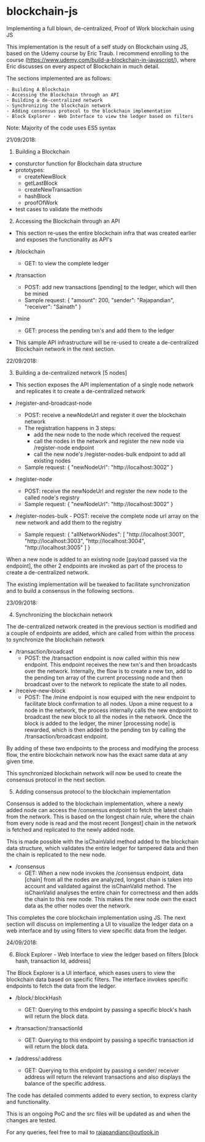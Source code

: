# blockchain-js
Implementing a full blown, de-centralized, Proof of Work blockchain using JS

This implementation is the result of a self study on Blockchain using JS, based on the Udemy course by Eric Traub. I recommend enrolling to the course (https://www.udemy.com/build-a-blockchain-in-javascript/), where Eric discusses on every aspect of Blockchain in much detail.

The sections implemented are as follows:

	- Building A Blockchain
	- Accessing the Blockchain through an API
	- Building a de-centralized network
	- Synchronizing the blockchain network
	- Adding consensus protocol to the blockchain implementation
	- Block Explorer - Web Interface to view the ledger based on filters

Note: Majority of the code uses ES5 syntax

21/09/2018:

1. Building a Blockchain

  - consturctor function for Blockchain data structure
  - prototypes:
    - createNewBlock
    - getLastBlock
    - createNewTransaction
    - hashBlock
    - proofOfWork
  - test cases to validate the methods
  
2. Accessing the Blockchain through an API
  
  - This section re-uses the entire blockchain infra that was created earlier and exposes the functionality as API's

  - /blockchain
    - GET: to view the complete ledger
  
  - /transaction
    - POST: add new transactions [pending] to the ledger, which will then be mined
    - Sample request:
      {
    	  "amount": 200,
	      "sender": "Rajapandian",
	      "receiver": "Sainath"
      }
  
  - /mine
    - GET: process the pending txn's and add them to the ledger
    
  - This sample API infrastructure will be re-used to create a de-centralized Blockchain network in the next section.
  
22/09/2018:

3. Building a de-centralized network [5 nodes]

  - This section exposes the API implementation of a single node network and replicates it to create a de-centralized network
  
  - /register-and-broadcast-node
    - POST: receive a newNodeUrl and register it over the blockchain network
    - The registration happens in 3 steps:
      - add the new node to the node which received the request
      - call the nodes in the network and register the new node via /register-node endpoint
      - call the new node's /register-nodes-bulk endpoint to add all existing nodes
    - Sample request:
        {
	        "newNodeUrl": "http://localhost:3002"
        }
  
  - /register-node
    - POST: receive the newNodeUrl and register the new node to the called node's registry
    - Sample request:
        {
	        "newNodeUrl": "http://localhost:3002"
        }
        
   - /register-nodes-bulk
    - POST: receive the complete node url array on the new network and add them to the registry
        - Sample request:
        {
	        "allNetworkNodes": [
		          "http://localhost:3001",
		          "http://localhost:3003",
		          "http://localhost:3004",
		          "http://localhost:3005"
		          ]
        }

When a new node is added to an existing node [payload passed via the endpoint], the other 2 endpoints are invoked as part of the process to create a de-centralized network.

The existing implementation will be tweaked to facilitate synchronization and to build a consensus in the following sections.

23/09/2018:

4. Synchronizing the blockchain network

The de-centralized network created in the previous section is modified and a couple of endpoints are added, which are called from within the process to synchronize the blockchain network

 - /transaction/broadcast
   - POST: the /transaction endpoint is now called within this new endpoint. This endpoint receives the new txn's and then 	      broadcasts over the network. Internally, the flow is to create a new txn, add to the pending txn array of the      	    current processing node and then broadcast over to the network to replicate the state to all nodes.
 - /receive-new-block
   - POST: The /mine endpoint is now equiped with the new endpoint to facilitate block confirmation to all nodes.
   	   Upon a mine request to a node in the network, the process internally calls the new endpoint to broadcast the new 	       block to all the nodes in the network. Once the block is added to the ledger, the miner [processing node] is 		   rewarded, which is then added to the pending txn by calling the /transaction/broadcast endpoint.
	   
By adding of these two endpoints to the process and modifying the process flow, the entire blockchain network now has the exact same data at any given time.

This synchronized blockchain network will now be used to create the consensus protocol in the next section.

5. Adding consensus protocol to the blockchain implementation

Consensus is added to the blockchain implementation, where a newly added node can access the /consensus endpoint to fetch the latest chain from the network. This is based on the longest chain rule, where the chain from every node is read and the most recent [longest] chain in the network is fetched and replicated to the newly added node.

This is made possible with the isChainValid method added to the blockchain data structure, which validates the entire ledger for tampered data and then the chain is replicated to the new node.

 - /consensus
   - GET: When a new node invokes the /consensus endpoint, data [chain] from all the nodes are analyzed, longest chain is 	    taken into account and validated against the isChainValid method. The isChainValid analyses the entire chain for 	       correctness and then adds the chain to this new node. This makes the new node own the exact data as the other 		  nodes over the network.
   
This completes the core blockchain implementation using JS. The next section will discuss on implementing a UI to visualize the ledger data on a web interface and by using filters to view specific data from the ledger.

24/09/2018:

6. Block Explorer - Web Interface to view the ledger based on filters [block hash, transaction Id, address]

The Block Explorer is a UI interface, which eases users to view the blockchain data based on specific filters. The interface invokes specific endpoints to fetch the data from the ledger.

 - /block/:blockHash
   - GET: Querying to this endpoint by passing a specific block's hash will return the block data.
   
 - /transaction/:transactionId
   - GET: Querying to this endpoint by passing a specific transaction id will return the block data.
   
 - /address/:address
   - GET: Querying to this endpoint by passing a sender/ receiver address will return the relevant transactions and also 	   displays the balance of the specific address.

The code has detailed comments added to every section, to express clarity and functionality.

This is an ongoing PoC and the src files will be updated as and when the changes are tested.

For any queries, feel free to mail to rajapandianc@outlook.in
